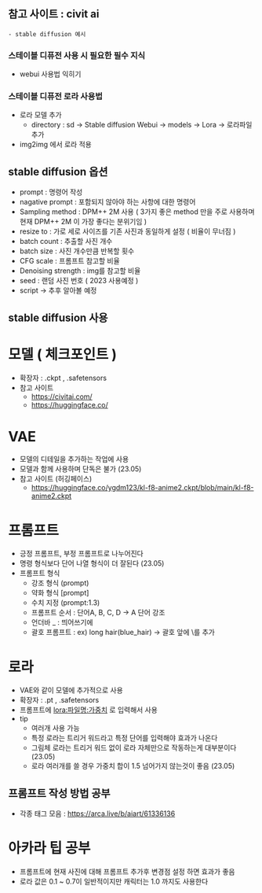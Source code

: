 ## 참고 사이트 : civit ai 
    - stable diffusion 예시

### 스테이블 디퓨전 사용 시 필요한 필수 지식
- webui 사용법 익히기

### 스테이블 디퓨전 로라 사용법
- 로라 모델 추가
    - directory : sd -> Stable diffusion Webui -> models -> Lora -> 로라파일추가
- img2img 에서 로라 적용


## stable diffusion 옵션
- prompt : 명령어 작성
- nagative prompt : 포함되지 않아야 하는 사항에 대한 명령어
- Sampling method : DPM++ 2M 사용 ( 3가지 좋은 method 만을 주로 사용하며 현재 DPM++ 2M 이 가장 좋다는 분위기임 )
- resize to : 가로 세로 사이즈를 기존 사진과 동일하게 설정 ( 비율이 무너짐 )
- batch count : 추출할 사진 개수
- batch size : 사진 개수만큼 반복할 횟수
- CFG scale : 프롬프트 참고할 비율
- Denoising strength : img를 참고할 비율
- seed : 랜덤 사진 번호 ( 2023 사용예정 )
- script -> 추후 알아볼 예정

## stable diffusion 사용
# 모델 ( 체크포인트 )
- 확장자 : .ckpt , .safetensors
- 참고 사이트
    - https://civitai.com/
    - https://huggingface.co/

# VAE 
- 모델의 디테일을 추가하는 작업에 사용
- 모델과 함께 사용하며 단독은 불가 (23.05)
- 참고 사이트 (허깅페이스)
    - https://huggingface.co/ygdm123/kl-f8-anime2.ckpt/blob/main/kl-f8-anime2.ckpt

# 프롬프트
- 긍정 프롬프트, 부정 프롬프트로 나누어진다
- 명령 형식보다 단어 나열 형식이 더 잘된다 (23.05)
- 프롬프트 형식
    - 강조 형식 (prompt)
    - 약화 형식 [prompt]
    - 수치 지정 (prompt:1.3)
    - 프롬프트 순서 : 단어A, B, C, D -> A 단어 강조
    - 언더바 _ : 띄어쓰기에 
    - 괄호 프롬프트 : ex) long hair\(blue_hair) -> 괄호 앞에 \를 추가
# 로라
- VAE와 같이 모델에 추가적으로 사용
- 확장자 : .pt , .safetensors
- 프롬프트에 <lora:파일명:가중치> 로 입력해서 사용
- tip
    - 여러개 사용 가능
    - 특정 로라는 트리거 워드라고 특정 단어를 입력해야 효과가 나온다
    - 그림체 로라는 트리거 워드 없이 로라 자체만으로 작동하는게 대부분이다 (23.05)
    - 로라 여러개를 쓸 경우 가중치 합이 1.5 넘어가지 않는것이 좋음 (23.05)

## 프롬프트 작성 방법 공부
- 각종 태그 모음 : https://arca.live/b/aiart/61336136 

# 아카라 팁 공부
- 프롬프트에 현재 사진에 대해 프롬프트 추가후 변경점 설정 하면 효과가 좋음
- 로라 값은 0.1 ~ 0.7이 일반적이지만 캐릭터는 1.0 까지도 사용한다
